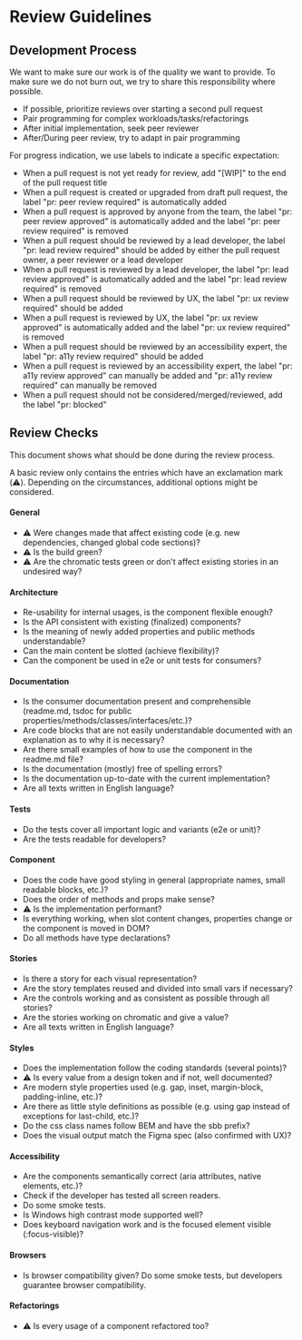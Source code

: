 # Review Guidelines

## Development Process

We want to make sure our work is of the quality we want to provide. To make sure we do not burn out, we try to share this
responsibility where possible.

- If possible, prioritize reviews over starting a second pull request
- Pair programming for complex workloads/tasks/refactorings
- After initial implementation, seek peer reviewer
- After/During peer review, try to adapt in pair programming

For progress indication, we use labels to indicate a specific expectation:

- When a pull request is not yet ready for review, add "[WIP]" to the end of the pull request title
- When a pull request is created or upgraded from draft pull request, the label "pr: peer review required" is automatically added
- When a pull request is approved by anyone from the team, the label "pr: peer review approved" is automatically added and the label "pr: peer review required" is removed
- When a pull request should be reviewed by a lead developer, the label "pr: lead review required" should be added by either the pull request owner, a peer reviewer or a lead developer
- When a pull request is reviewed by a lead developer, the label "pr: lead review approved" is automatically added and the label "pr: lead review required" is removed
- When a pull request should be reviewed by UX, the label "pr: ux review required" should be added
- When a pull request is reviewed by UX, the label "pr: ux review approved" is automatically added and the label "pr: ux review required" is removed
- When a pull request should be reviewed by an accessibility expert, the label "pr: a11y review required" should be added
- When a pull request is reviewed by an accessibility expert, the label "pr: a11y review approved" can manually be added and "pr: a11y review required" can manually be removed
- When a pull request should not be considered/merged/reviewed, add the label "pr: blocked"

## Review Checks

This document shows what should be done during the review process.

A basic review only contains the entries which have an exclamation mark (⚠️).
Depending on the circumstances, additional options might be considered.

#### General

- ⚠️ Were changes made that affect existing code (e.g. new dependencies, changed global code sections)?
- ⚠️ Is the build green?
- ⚠️ Are the chromatic tests green or don't affect existing stories in an undesired way?

#### Architecture

- Re-usability for internal usages, is the component flexible enough?
- Is the API consistent with existing (finalized) components?
- Is the meaning of newly added properties and public methods understandable?
- Can the main content be slotted (achieve flexibility)?
- Can the component be used in e2e or unit tests for consumers?

#### Documentation

- Is the consumer documentation present and comprehensible
  (readme.md, tsdoc for public properties/methods/classes/interfaces/etc.)?
- Are code blocks that are not easily understandable documented with an explanation as to why it is
  necessary?
- Are there small examples of how to use the component in the readme.md file?
- Is the documentation (mostly) free of spelling errors?
- Is the documentation up-to-date with the current implementation?
- Are all texts written in English language?

#### Tests

- Do the tests cover all important logic and variants (e2e or unit)?
- Are the tests readable for developers?

#### Component

- Does the code have good styling in general (appropriate names, small readable blocks, etc.)?
- Does the order of methods and props make sense?
- ⚠️ Is the implementation performant?
- Is everything working, when slot content changes, properties change or the component is moved in
  DOM?
- Do all methods have type declarations?

#### Stories

- Is there a story for each visual representation?
- Are the story templates reused and divided into small vars if necessary?
- Are the controls working and as consistent as possible through all stories?
- Are the stories working on chromatic and give a value?
- Are all texts written in English language?

#### Styles

- Does the implementation follow the coding standards (several points)?
- ⚠️ Is every value from a design token and if not, well documented?
- Are modern style properties used (e.g. gap, inset, margin-block, padding-inline, etc.)?
- Are there as little style definitions as possible (e.g. using gap instead of exceptions for last-child, etc.)?
- Do the css class names follow BEM and have the sbb prefix?
- Does the visual output match the Figma spec (also confirmed with UX)?

#### Accessibility

- Are the components semantically correct (aria attributes, native elements, etc.)?
- Check if the developer has tested all screen readers.
- Do some smoke tests.
- Is Windows high contrast mode supported well?
- Does keyboard navigation work and is the focused element visible (:focus-visible)?

#### Browsers

- Is browser compatibility given? Do some smoke tests, but developers guarantee browser compatibility.

#### Refactorings

- ⚠️ Is every usage of a component refactored too?
